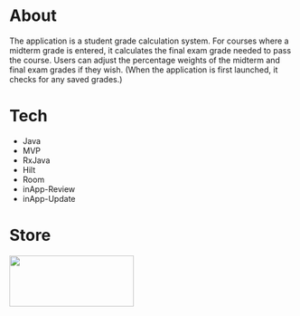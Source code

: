 # About
The application is a student grade calculation system. For courses where a midterm grade is entered, it calculates the final exam grade needed to pass the course. Users can adjust the percentage weights of the midterm and final exam grades if they wish. (When the application is first launched, it checks for any saved grades.)

# Tech

<ul>
<li>Java</li>
<li>MVP</li>
<li>RxJava</li>
<li>Hilt</li>
<li>Room</li>
<li>inApp-Review</li>
<li>inApp-Update</li>
</ul>

# Store

<a href="https://play.google.com/store/apps/details?id=basesoftware.com.aoffinal" target="_blank"><img src="https://play.google.com/intl/en_us/badges/static/images/badges/en_badge_web_generic.png" width="220" height="90"></img></a>